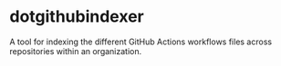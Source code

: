 # dotgithubindexer
A tool for indexing the different GitHub Actions workflows files across repositories within an organization.
